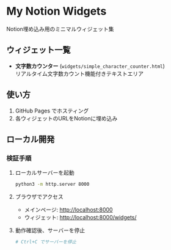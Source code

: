 # My Notion Widgets

Notion埋め込み用のミニマルウィジェット集

## ウィジェット一覧

- **文字数カウンター** (`widgets/simple_character_counter.html`)  
  リアルタイム文字数カウント機能付きテキストエリア

## 使い方

1. GitHub Pages でホスティング
2. 各ウィジェットのURLをNotionに埋め込み

## ローカル開発

### 検証手順

1. ローカルサーバーを起動

   ```bash
   python3 -m http.server 8000
   ```

2. ブラウザでアクセス
   - メインページ: [http://localhost:8000](http://localhost:8000)
   - ウィジェット: [http://localhost:8000/widgets/](http://localhost:8000/widgets/)

3. 動作確認後、サーバーを停止

   ```bash
   # Ctrl+C でサーバーを停止
   ```
